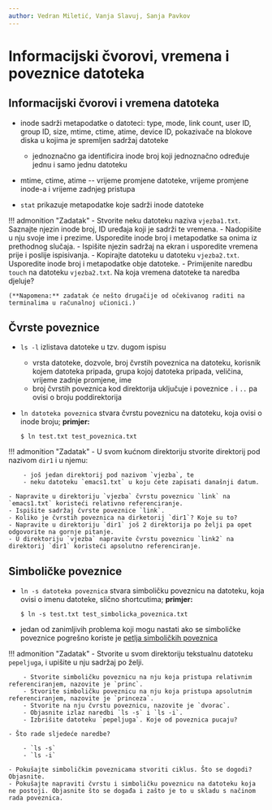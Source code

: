 ```yaml
---
author: Vedran Miletić, Vanja Slavuj, Sanja Pavkov
---
```


# Informacijski čvorovi, vremena i poveznice datoteka

## Informacijski čvorovi i vremena datoteka

- inode sadrži metapodatke o datoteci: type, mode, link count, user ID, group ID, size, mtime, ctime, atime, device ID, pokazivače na blokove diska u kojima je spremljen sadržaj datoteke

    - jednoznačno ga identificira inode broj koji jednoznačno određuje jednu i samo jednu datoteku

- mtime, ctime, atime -- vrijeme promjene datoteke, vrijeme promjene inode-a i vrijeme zadnjeg pristupa
- `stat` prikazuje metapodatke koje sadrži inode datoteke

!!! admonition "Zadatak"
    - Stvorite neku datoteku naziva `vjezba1.txt`. Saznajte njezin inode broj, ID uređaja koji je sadrži te vremena.
    - Nadopišite u nju svoje ime i prezime. Usporedite inode broj i metapodatke sa onima iz prethodnog slučaja.
    - Ispišite njezin sadržaj na ekran i usporedite vremena prije i poslije ispisivanja.
    - Kopirajte datoteku u datoteku `vjezba2.txt`. Usporedite inode broj i metapodatke obje datoteke.
    - Primijenite naredbu `touch` na datoteku `vjezba2.txt`. Na koja vremena datoteke ta naredba djeluje?

    (**Napomena:** zadatak će nešto drugačije od očekivanog raditi na terminalima u računalnoj učionici.)

## Čvrste poveznice

- `ls -l` izlistava datoteke u tzv. dugom ispisu

    - vrsta datoteke, dozvole, broj čvrstih poveznica na datoteku, korisnik kojem datoteka pripada, grupa kojoj datoteka pripada, veličina, vrijeme zadnje promjene, ime
    - broj čvrstih poveznica kod direktorija uključuje i poveznice `.` i `..` pa ovisi o broju poddirektorija

- `ln datoteka poveznica` stvara čvrstu poveznicu na datoteku, koja ovisi o inode broju; **primjer:**

    ``` shell
    $ ln test.txt test_poveznica.txt
    ```

!!! admonition "Zadatak"
    - U svom kućnom direktoriju stvorite direktorij pod nazivom `dir1` i u njemu:

        - još jedan direktorij pod nazivom `vjezba`, te
        - neku datoteku `emacs1.txt` u koju ćete zapisati današnji datum.

    - Napravite u direktoriju `vjezba` čvrstu poveznicu `link` na `emacs1.txt` koristeći relativno referenciranje.
    - Ispišite sadržaj čvrste poveznice `link`.
    - Koliko je čvrstih poveznica na dirketorij `dir1`? Koje su to?
    - Napravite u direktoriju `dir1` još 2 direktorija po želji pa opet odgovorite na gornje pitanje.
    - U direktoriju `vjezba` napravite čvrstu poveznicu `link2` na direktorij `dir1` koristeći apsolutno referenciranje.

## Simboličke poveznice

- `ln -s datoteka poveznica` stvara simboličku poveznicu na datoteku, koja ovisi o imenu datoteke, slično shortcutima; **primjer:**

    ``` shell
    $ ln -s test.txt test_simbolicka_poveznica.txt
    ```

- jedan od zanimljivih problema koji mogu nastati ako se simboličke poveznice pogrešno koriste je [petlja simboličkih poveznica](https://tuxdna.wordpress.com/2011/12/10/symlink-loop-is-still-an-unsolved-problem/)

!!! admonition "Zadatak"
    - Stvorite u svom direktoriju tekstualnu datoteku `pepeljuga`, i upišite u nju sadržaj po želji.

        - Stvorite simboličku poveznicu na nju koja pristupa relativnim referenciranjem, nazovite je `princ`.
        - Stvorite simboličku poveznicu na nju koja pristupa apsolutnim referenciranjem, nazovite je `princeza`.
        - Stvorite na nju čvrstu poveznicu, nazovite je `dvorac`.
        - Objasnite izlaz naredbi `ls -s` i `ls -i`.
        - Izbrišite datoteku `pepeljuga`. Koje od poveznica pucaju?

    - Što rade sljedeće naredbe?

        - `ls -s`
        - `ls -i`

    - Pokušajte simboličkim poveznicama stvoriti ciklus. Što se dogodi? Objasnite.
    - Pokušajte napraviti čvrstu i simboličku poveznicu na datoteku koja ne postoji. Objasnite što se događa i zašto je to u skladu s načinom rada poveznica.
